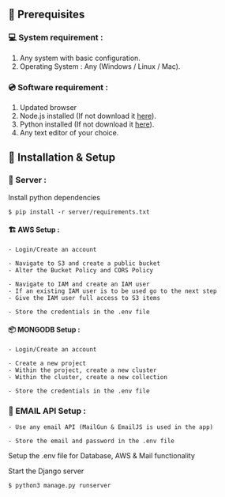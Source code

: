 ## 📌 Prerequisites

### 💻 System requirement :

1. Any system with basic configuration.
2. Operating System : Any (Windows / Linux / Mac).

### 💿 Software requirement :

1. Updated browser
2. Node.js installed (If not download it [here](https://nodejs.org/en/download/)).
3. Python installed (If not download it [here](https://www.python.org/downloads/)).
4. Any text editor of your choice.

## 🔧 Installation & Setup

### 🚧 Server :

Install python dependencies

```
$ pip install -r server/requirements.txt
```

#### 🏗️ AWS Setup :

```
- Login/Create an account

- Navigate to S3 and create a public bucket
- Alter the Bucket Policy and CORS Policy

- Navigate to IAM and create an IAM user
- If an existing IAM user is to be used go to the next step
- Give the IAM user full access to S3 items

- Store the credentials in the .env file
```

#### 📦️ MONGODB Setup :

```
- Login/Create an account

- Create a new project
- Within the project, create a new cluster
- Within the cluster, create a new collection

- Store the credentials in the .env file
```

### 🚚 EMAIL API Setup :

```
- Use any email API (MailGun & EmailJS is used in the app)

- Store the email and password in the .env file
```

Setup the .env file for Database, AWS & Mail functionality

Start the Django server

```
$ python3 manage.py runserver
```